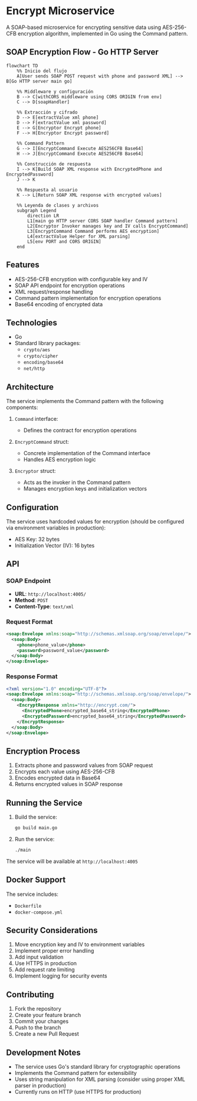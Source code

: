 # Encrypt Microservice

A SOAP-based microservice for encrypting sensitive data using AES-256-CFB encryption algorithm, implemented in Go using the Command pattern.

## SOAP Encryption Flow - Go HTTP Server

```mermaid
flowchart TD
    %% Inicio del flujo
    A[User sends SOAP POST request with phone and password XML] --> B[Go HTTP server main go]

    %% Middleware y configuración
    B --> C[withCORS middleware using CORS ORIGIN from env]
    C --> D[soapHandler]

    %% Extracción y cifrado
    D --> E[extractValue xml phone]
    D --> F[extractValue xml password]
    E --> G[Encryptor Encrypt phone]
    F --> H[Encryptor Encrypt password]

    %% Command Pattern
    G --> I[EncryptCommand Execute AES256CFB Base64]
    H --> J[EncryptCommand Execute AES256CFB Base64]

    %% Construcción de respuesta
    I --> K[Build SOAP XML response with EncryptedPhone and EncryptedPassword]
    J --> K

    %% Respuesta al usuario
    K --> L[Return SOAP XML response with encrypted values]

    %% Leyenda de clases y archivos
    subgraph Legend
        direction LR
        L1[main go HTTP server CORS SOAP handler Command pattern]
        L2[Encryptor Invoker manages key and IV calls EncryptCommand]
        L3[EncryptCommand Command performs AES encryption]
        L4[extractValue Helper for XML parsing]
        L5[env PORT and CORS ORIGIN]
    end
```

## Features

- AES-256-CFB encryption with configurable key and IV
- SOAP API endpoint for encryption operations
- XML request/response handling
- Command pattern implementation for encryption operations
- Base64 encoding of encrypted data

## Technologies

- Go
- Standard library packages:
  - `crypto/aes`
  - `crypto/cipher`
  - `encoding/base64`
  - `net/http`

## Architecture

The service implements the Command pattern with the following components:

1. `Command` interface:
   - Defines the contract for encryption operations

2. `EncryptCommand` struct:
   - Concrete implementation of the Command interface
   - Handles AES encryption logic

3. `Encryptor` struct:
   - Acts as the invoker in the Command pattern
   - Manages encryption keys and initialization vectors

## Configuration

The service uses hardcoded values for encryption (should be configured via environment variables in production):

- AES Key: 32 bytes
- Initialization Vector (IV): 16 bytes

## API

### SOAP Endpoint

- **URL**: `http://localhost:4005/`
- **Method**: `POST`
- **Content-Type**: `text/xml`

### Request Format

```xml
<soap:Envelope xmlns:soap="http://schemas.xmlsoap.org/soap/envelope/">
  <soap:Body>
    <phone>phone_value</phone>
    <password>password_value</password>
  </soap:Body>
</soap:Envelope>
```

### Response Format

```xml
<?xml version="1.0" encoding="UTF-8"?>
<soap:Envelope xmlns:soap="http://schemas.xmlsoap.org/soap/envelope/">
  <soap:Body>
    <EncryptResponse xmlns="http://encrypt.com/">
      <EncryptedPhone>encrypted_base64_string</EncryptedPhone>
      <EncryptedPassword>encrypted_base64_string</EncryptedPassword>
    </EncryptResponse>
  </soap:Body>
</soap:Envelope>
```

## Encryption Process

1. Extracts phone and password values from SOAP request
2. Encrypts each value using AES-256-CFB
3. Encodes encrypted data in Base64
4. Returns encrypted values in SOAP response

## Running the Service

1. Build the service:
   ```bash
   go build main.go
   ```

2. Run the service:
   ```bash
   ./main
   ```

The service will be available at `http://localhost:4005`

## Docker Support

The service includes:
- `Dockerfile`
- `docker-compose.yml`

## Security Considerations

1. Move encryption key and IV to environment variables
2. Implement proper error handling
3. Add input validation
4. Use HTTPS in production
5. Add request rate limiting
6. Implement logging for security events

## Contributing

1. Fork the repository
2. Create your feature branch
3. Commit your changes
4. Push to the branch
5. Create a new Pull Request

## Development Notes

- The service uses Go's standard library for cryptographic operations
- Implements the Command pattern for extensibility
- Uses string manipulation for XML parsing (consider using proper XML parser in production)
- Currently runs on HTTP (use HTTPS for production)
```